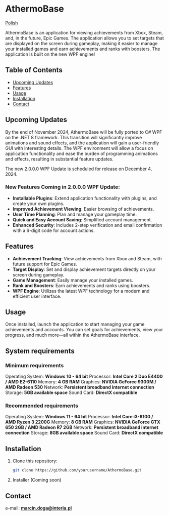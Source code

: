 # AthermoBase

[Polish](./README_PL.md)

AthermoBase is an application for viewing achievements from Xbox, Steam, and, in the future, Epic Games. The application allows you to set targets that are displayed on the screen during gameplay, making it easier to manage your installed games and earn achievements and ranks with boosters. The application is built on the new WPF engine!

## Table of Contents
- [Upcoming Updates](#upcoming-updates)
- [Features](#features)
- [Usage](#usage)
- [Installation](#installation)
- [Contact](#contact)

## Upcoming Updates

By the end of November 2024, AthermoBase will be fully ported to C# WPF on the .NET 8 framework. This transition will significantly improve animations and sound effects, and the application will gain a user-friendly GUI with interesting details. The WPF environment will allow a focus on application functionality and ease the burden of programming animations and effects, resulting in substantial feature updates.

The new 2.0.0.0 WPF Update is scheduled for release on December 4, 2024.

### New Features Coming in 2.0.0.0 WPF Update:

- **Installable Plugins**: Extend application functionality with plugins, and create your own plugins.
- **Improved Achievement Viewing**: Easier browsing of achievements.
- **User Time Planning**: Plan and manage your gameplay time.
- **Quick and Easy Account Saving**: Simplified account management.
- **Enhanced Security**: Includes 2-step verification and email confirmation with a 6-digit code for account actions.

## Features

- **Achievement Tracking**: View achievements from Xbox and Steam, with future support for Epic Games.
- **Target Display**: Set and display achievement targets directly on your screen during gameplay.
- **Game Management**: Easily manage your installed games.
- **Rank and Boosters**: Earn achievements and ranks using boosters.
- **WPF Engine**: Utilizes the latest WPF technology for a modern and efficient user interface.

## Usage

Once installed, launch the application to start managing your game achievements and accounts. You can set goals for achievements, view your progress, and much more—all within the AthermoBase interface.

## System requirements

### Minimum requirements

Operating System: **Windows 10 - 64 bit**
Processor: **Intel Core 2 Duo E4400 / AMD E2-6110**
Memory: **4 GB RAM**
Graphics: **NVIDIA GeForce 9300M / AMD Radeon 530**
Network: **Persistent broadband internet connection**
Storage: **5GB available space**
Sound Card: **DirectX compatible**

### Recommended requirements

Operating System: **Windows 11 - 64 bit**
Processor: **Intel Core i3-8100 / AMD Ryzen 3 2200G**
Memory: **8 GB RAM**
Graphics: **NVIDIA GeForce GTX 650 2GB / AMD Radeon R7 2GB**
Network: **Persistent broadband internet connection**
Storage: **8GB available space**
Sound Card: **DirectX compatible**

## Installation

1. Clone this repository:
   ```bash
   git clone https://github.com/yourusername/AthermoBase.git
2. Installer (Coming soon)

## Contact

e-mail: **marcin.doga@interia.pl**
